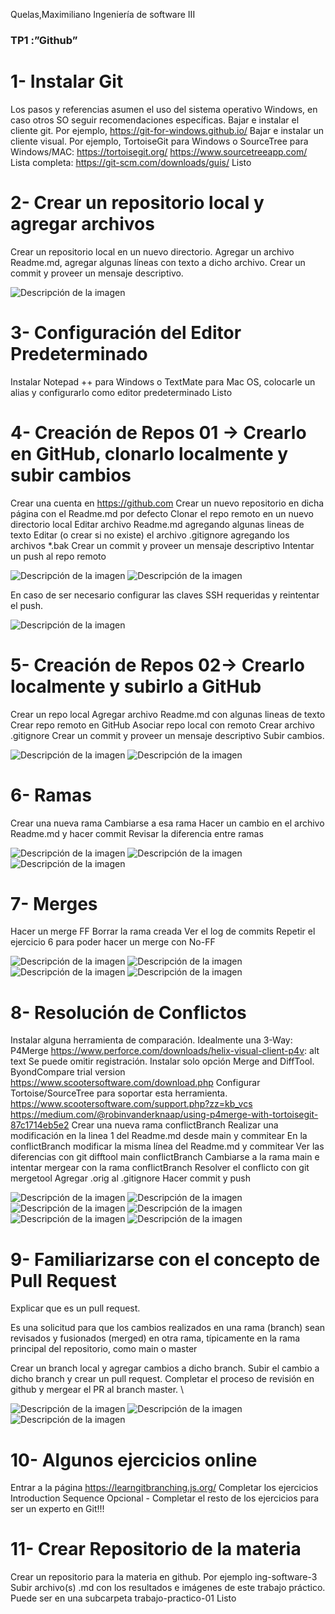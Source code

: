 Quelas,Maximiliano
Ingeniería de software III

### TP1 :”Github”


# 1- Instalar Git
Los pasos y referencias asumen el uso del sistema operativo Windows, en caso otros SO seguir recomendaciones específicas.
Bajar e instalar el cliente git. Por ejemplo, https://git-for-windows.github.io/
Bajar e instalar un cliente visual. Por ejemplo, TortoiseGit para Windows o SourceTree para Windows/MAC:
https://tortoisegit.org/
https://www.sourcetreeapp.com/
Lista completa: https://git-scm.com/downloads/guis/      Listo

# 2- Crear un repositorio local y agregar archivos
Crear un repositorio local en un nuevo directorio.
Agregar un archivo Readme.md, agregar algunas líneas con texto a dicho archivo.
Crear un commit y proveer un mensaje descriptivo.

![Descripción de la imagen](Imagen1.jpg)


# 3- Configuración del Editor Predeterminado
Instalar Notepad ++ para Windows o TextMate para Mac OS, colocarle un alias y configurarlo como editor predeterminado          Listo

# 4- Creación de Repos 01 -> Crearlo en GitHub, clonarlo localmente y subir cambios
Crear una cuenta en https://github.com
Crear un nuevo repositorio en dicha página con el Readme.md por defecto
Clonar el repo remoto en un nuevo directorio local
Editar archivo Readme.md agregando algunas lineas de texto
Editar (o crear si no existe) el archivo .gitignore agregando los archivos *.bak
Crear un commit y proveer un mensaje descriptivo
Intentar un push al repo remoto

![Descripción de la imagen](Imagen2.jpg)
![Descripción de la imagen](Imagen3.jpg)

En caso de ser necesario configurar las claves SSH requeridas y reintentar el push.

![Descripción de la imagen](Imagen4.jpg)

# 5- Creación de Repos 02-> Crearlo localmente y subirlo a GitHub
Crear un repo local
Agregar archivo Readme.md con algunas lineas de texto
Crear repo remoto en GitHub
Asociar repo local con remoto
Crear archivo .gitignore
Crear un commit y proveer un mensaje descriptivo
Subir cambios.

![Descripción de la imagen](Imagen5.jpg)
![Descripción de la imagen](Imagen6.jpg)

# 6- Ramas
Crear una nueva rama
Cambiarse a esa rama
Hacer un cambio en el archivo Readme.md y hacer commit
Revisar la diferencia entre ramas

![Descripción de la imagen](Imagen7.jpg)
![Descripción de la imagen](Imagen8.jpg)
![Descripción de la imagen](Imagen9.jpg)


# 7- Merges
Hacer un merge FF
Borrar la rama creada
Ver el log de commits
Repetir el ejercicio 6 para poder hacer un merge con No-FF

![Descripción de la imagen](Imagen10.jpg)
![Descripción de la imagen](Imagen11.jpg)
![Descripción de la imagen](Imagen12.jpg)
![Descripción de la imagen](Imagen13.jpg)



# 8- Resolución de Conflictos
Instalar alguna herramienta de comparación. Idealmente una 3-Way:
P4Merge https://www.perforce.com/downloads/helix-visual-client-p4v: alt text
Se puede omitir registración. Instalar solo opción Merge and DiffTool.
ByondCompare trial version https://www.scootersoftware.com/download.php
Configurar Tortoise/SourceTree para soportar esta herramienta.
https://www.scootersoftware.com/support.php?zz=kb_vcs
https://medium.com/@robinvanderknaap/using-p4merge-with-tortoisegit-87c1714eb5e2
Crear una nueva rama conflictBranch
Realizar una modificación en la linea 1 del Readme.md desde main y commitear
En la conflictBranch modificar la misma línea del Readme.md y commitear
Ver las diferencias con git difftool main conflictBranch
Cambiarse a la rama main e intentar mergear con la rama conflictBranch
Resolver el conflicto con git mergetool
Agregar .orig al .gitignore
Hacer commit y push

![Descripción de la imagen](Imagen14.jpg)
![Descripción de la imagen](Imagen15.jpg)
![Descripción de la imagen](Imagen16.jpg)
![Descripción de la imagen](Imagen17.jpg)
![Descripción de la imagen](Imagen18.jpg)
![Descripción de la imagen](Imagen19.jpg)



# 9- Familiarizarse con el concepto de Pull Request
Explicar que es un pull request.

Es una solicitud para que los cambios realizados en una rama (branch) sean revisados y fusionados (merged) en otra rama, típicamente en la rama principal del repositorio, como main o master

Crear un branch local y agregar cambios a dicho branch.
Subir el cambio a dicho branch y crear un pull request.
Completar el proceso de revisión en github y mergear el PR al branch master.
\

![Descripción de la imagen](Imagen20.jpg)
![Descripción de la imagen](Imagen21.jpg)
![Descripción de la imagen](Imagen22.jpg)

# 10- Algunos ejercicios online
Entrar a la página https://learngitbranching.js.org/
Completar los ejercicios Introduction Sequence
Opcional - Completar el resto de los ejercicios para ser un experto en Git!!!

# 11- Crear Repositorio de la materia
Crear un repositorio para la materia en github. Por ejemplo ing-software-3
Subir archivo(s) .md con los resultados e imágenes de este trabajo práctico. Puede ser en una subcarpeta trabajo-practico-01  Listo
